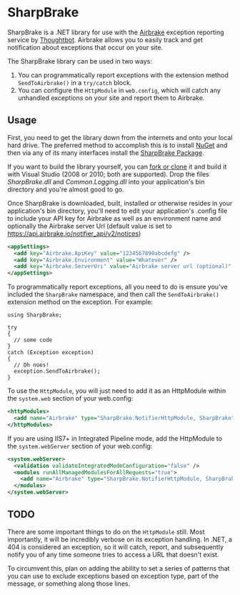 # SharpBrake
SharpBrake is a .NET library for use with the [Airbrake](http://www.airbrakeapp.com/) exception reporting service by [Thoughtbot](http://www.thoughtbot.com/).  Airbrake allows you to easily track and get notification about exceptions that occur on your site.

The SharpBrake library can be used in two ways:

1. You can programmatically report exceptions with the extension method `SendToAirbrake()` in a `try/catch` block.
2. You can configure the `HttpModule` in `web.config`, which will catch any unhandled exceptions on your site and report them to Airbrake.

## Usage
First, you need to get the library down from the internets and onto your local hard drive. The preferred method to accomplish this is to install [NuGet](http://nuget.org/) and then via any of its many interfaces install the [SharpBrake Package](http://nuget.org/packages/SharpBrake).

If you want to build the library yourself, you can [fork or clone](http://help.github.com/fork-a-repo/) it and build it with Visual Studio (2008 or 2010; both are supported). Drop the files *SharpBrake.dll* and *Common.Logging.dll* into your application's bin directory and you're almost good to go.

Once SharpBrake is downloaded, built, installed or otherwise resides in your application's bin directory, you'll need to edit your application's .config file to include your API key for Airbrake as well as an environment name and optionally the Airbrake server Url (default value is set to https://api.airbrake.io/notifier_api/v2/notices)

```xml
<appSettings>
  <add key="Airbrake.ApiKey" value="1234567890abcdefg" />
  <add key="Airbrake.Environment" value="Whatever" />
  <add key="Airbrake.ServerUri" value="Airbrake server url (optional)" />
</appSettings>
```

To programmatically report exceptions, all you need to do is ensure you've included the `SharpBrake` namespace, and then call the `SendToAirbrake()` extension method on the exception.  For example:

```CSharp
using SharpBrake;

try
{
  // some code
}
catch (Exception exception)
{
  // Oh noes!
  exception.SendToAirbrake();
}
```

To use the `HttpModule`, you will just need to add it as an HttpModule within the `system.web` section of your web.config:

```xml
<httpModules>
  <add name="Airbrake" type="SharpBrake.NotifierHttpModule, SharpBrake"/>
</httpModules>
```

If you are using IIS7+ in Integrated Pipeline mode, add the HttpModule to the `system.webServer` section of your web.config:

```xml
<system.webServer>
  <validation validateIntegratedModeConfiguration="false" />
  <modules runAllManagedModulesForAllRequests="true">
    <add name="Airbrake" type="SharpBrake.NotifierHttpModule, SharpBrake"/>
  </modules>
</system.webServer>
```

## TODO

There are some important things to do on the `HttpModule` still.  Most importantly, it will be incredibly verbose on its exception handling.  In .NET, a 404 is considered an exception, so it will catch, report, and subsequently notify you of any time someone tries to access a URL that doesn't exist.

To circumvent this, plan on adding the ability to set a series of patterns that you can use to exclude exceptions based on exception type, part of the message, or something along those lines.